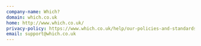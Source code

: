 ```yaml
---
company-name: Which?
domain: which.co.uk
home: http://www.which.co.uk/
privacy-policy: https://www.which.co.uk/help/our-policies-and-standards/1975/which-privacy-policy
email: support@which.co.uk
---
```




